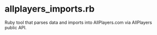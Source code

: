 allplayers_imports.rb
=====================

Ruby tool that parses data and imports into AllPlayers.com via AllPlayers public API.